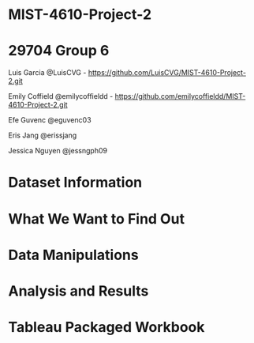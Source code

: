 # MIST-4610-Project-2

# 29704 Group 6

Luis Garcia @LuisCVG - https://github.com/LuisCVG/MIST-4610-Project-2.git

Emily Coffield @emilycoffieldd - https://github.com/emilycoffieldd/MIST-4610-Project-2.git 

Efe Guvenc @eguvenc03

Eris Jang @erissjang

Jessica Nguyen @jessngph09

# Dataset Information



# What We Want to Find Out



# Data Manipulations



# Analysis and Results



# Tableau Packaged Workbook
